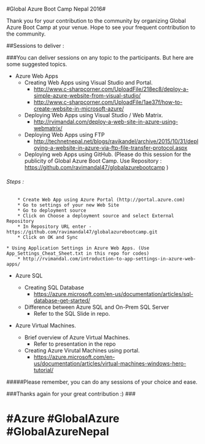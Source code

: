 
#Global Azure Boot Camp Nepal 2016#

Thank you for your contribution to the community by organizing Global Azure Boot Camp at your venue. Hope to see your frequent  contribution to the community. 

##Sessions to deliver : 
  
###You can deliver sessions on any topic to the participants. But here are some suggested topics. 

 * Azure Web Apps
    * Creating Web Apps using Visual Studio and Portal. 
      * http://www.c-sharpcorner.com/UploadFile/218ec8/deploy-a-simple-azure-website-from-visual-studio/
      * http://www.c-sharpcorner.com/UploadFile/1ae37f/how-to-create-website-in-microsoft-azure/
    * Deploying Web Apps using Visual Studio / Web Matrix. 
      * http://rvimandal.com/deploy-a-web-site-in-azure-using-webmatrix/
    * Deploying Web Apps using FTP 
      * http://technetnepal.net/blogs/ravikandel/archive/2015/10/31/deploying-a-website-in-azure-via-ftp-file-transfer-protocol.aspx
    * Deploying web Apps using GitHub. 
    (Please do this session for the publicity of Global Azure Boot Camp. Use Repository : https://github.com/ravimandal47/globalazurebootcamp ) 
###### Steps : 
        * Create Web App using Azure Portal (http://portal.azure.com)
        * Go to settings of your new Web Site
        * Go to deployment source
        * Click on Choose a deployment source and select External Repository
        * In Repository URL enter - https://github.com/ravimandal47/globalazurebootcamp.git
        * Click on OK and Sync 
        
    * Using Application Settings in Azure Web Apps. (Use App_Settings_Cheat_Sheet.txt in this repo for codes)
        * http://rvimandal.com/introduction-to-app-settings-in-azure-web-apps/
   
 * Azure SQL 
    * Creating SQL Database
        * https://azure.microsoft.com/en-us/documentation/articles/sql-database-get-started/
    * Difference between Azure SQL and On-Prem SQL Server
        * Refer to the SQL Slide in repo.
    
 * Azure Virtual Machines. 
    * Brief overview of Azure Virtual Machines. 
        * Refer to presentation in the repo
    * Creating Azure Virutal Machines using portal.
        * https://azure.microsoft.com/en-us/documentation/articles/virtual-machines-windows-hero-tutorial/

#####Please remember, you can do any sessions of your choice and ease. 

###Thanks again for your great contribution :) ###

# #Azure #GlobalAzure #GlobalAzureNepal  
